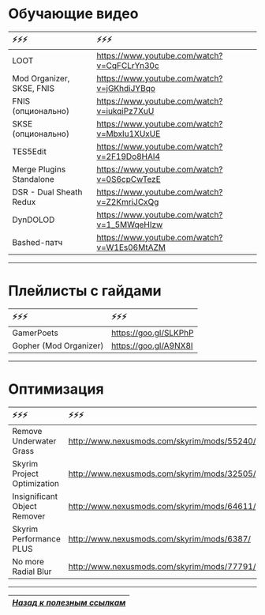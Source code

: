 # Обучающие видео

|                    ⚡⚡⚡|                                      ⚡⚡⚡|
|:--------------------------|:--------------------------------------------|
| LOOT                      | https://www.youtube.com/watch?v=CqFCLrYn30c |
| Mod Organizer, SKSE, FNIS | https://www.youtube.com/watch?v=jGKhdiJYBqo |
| FNIS (опционально)        | https://www.youtube.com/watch?v=iukqiPz7XuU |
| SKSE (опционально)        | https://www.youtube.com/watch?v=MbxIu1XUxUE |
| TES5Edit                  | https://www.youtube.com/watch?v=2F19Do8HAl4 |
| Merge Plugins Standalone  | https://www.youtube.com/watch?v=0S6cpCwTezE |
| DSR - Dual Sheath Redux   | https://www.youtube.com/watch?v=Z2KmriJCxQg |
| DynDOLOD                  | https://www.youtube.com/watch?v=1_5MWqeHIzw |
| Bashed-патч               | https://www.youtube.com/watch?v=W1Es06MtAZM |

------

# Плейлисты с гайдами

|                 ⚡⚡⚡|                ⚡⚡⚡|
|:-----------------------|:----------------------|
| GamerPoets             | https://goo.gl/SLKPhP |
| Gopher (Mod Organizer) | https://goo.gl/A9NX8I |

------

# Оптимизация

|                       ⚡⚡⚡|                                      ⚡⚡⚡|
|:-----------------------------|:--------------------------------------------|
| Remove Underwater Grass      | http://www.nexusmods.com/skyrim/mods/55240/ |
| Skyrim Project Optimization  | http://www.nexusmods.com/skyrim/mods/32505/ |
| Insignificant Object Remover | http://www.nexusmods.com/skyrim/mods/64611/ |
| Skyrim Performance PLUS      | http://www.nexusmods.com/skyrim/mods/6387/  |
| No more Radial Blur          | http://www.nexusmods.com/skyrim/mods/77791/ |

------

|[*Назад к полезным ссылкам*](../03%20-%20Texts%20and%20links/02%20-%20Полезные%20ссылки.md)|
|:---:|
